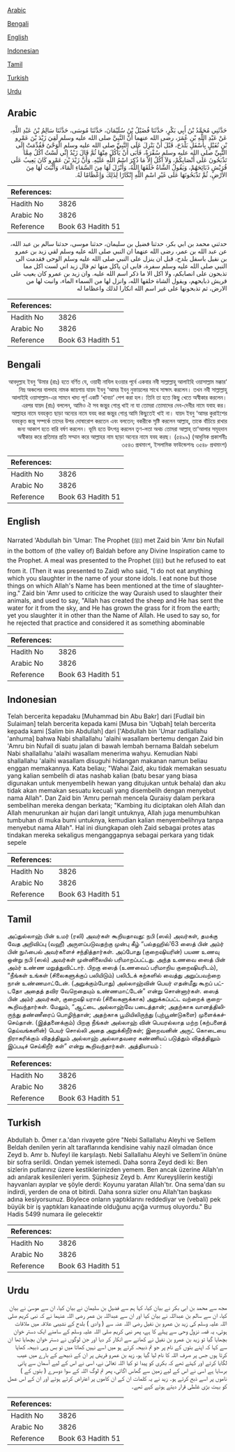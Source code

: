 [Arabic](#arabic)

[Bengali](#bengali)

[English](#english)

[Indonesian](#indonesian)

[Tamil](#tamil)

[Turkish](#turkish)

[Urdu](#urdu)

## Arabic


<div dir="rtl" lang="ar" style={{fontSize:'larger',backgroundColor:'#f8f9fa',padding:20}}>
حَدَّثَنِي مُحَمَّدُ بْنُ أَبِي بَكْرٍ، حَدَّثَنَا فُضَيْلُ بْنُ سُلَيْمَانَ، حَدَّثَنَا مُوسَى، حَدَّثَنَا سَالِمُ بْنُ عَبْدِ اللَّهِ، عَنْ عَبْدِ اللَّهِ بْنِ عُمَرَ، رضى الله عنهما أَنَّ النَّبِيَّ صلى الله عليه وسلم لَقِيَ زَيْدَ بْنَ عَمْرِو بْنِ نُفَيْلٍ بِأَسْفَلِ بَلْدَحَ، قَبْلَ أَنْ يَنْزِلَ عَلَى النَّبِيِّ صلى الله عليه وسلم الْوَحْىُ فَقُدِّمَتْ إِلَى النَّبِيِّ صلى الله عليه وسلم سُفْرَةٌ، فَأَبَى أَنْ يَأْكُلَ مِنْهَا ثُمَّ قَالَ زَيْدٌ إِنِّي لَسْتُ آكُلُ مِمَّا تَذْبَحُونَ عَلَى أَنْصَابِكُمْ، وَلاَ آكُلُ إِلاَّ مَا ذُكِرَ اسْمُ اللَّهِ عَلَيْهِ‏.‏ وَأَنَّ زَيْدَ بْنَ عَمْرٍو كَانَ يَعِيبُ عَلَى قُرَيْشٍ ذَبَائِحَهُمْ، وَيَقُولُ الشَّاةُ خَلَقَهَا اللَّهُ، وَأَنْزَلَ لَهَا مِنَ السَّمَاءِ الْمَاءَ، وَأَنْبَتَ لَهَا مِنَ الأَرْضِ، ثُمَّ تَذْبَحُونَهَا عَلَى غَيْرِ اسْمِ اللَّهِ إِنْكَارًا لِذَلِكَ وَإِعْظَامًا لَهُ‏.‏
</div>
<div style={{backgroundColor:'#f8f9fa',padding:20, marginBottom: 10}}><table> <thead> <tr> <th>References:</th> <th></th> </tr> </thead> <tbody><tr><td>Hadith No</td><td>3826</td></tr><tr><td>Arabic No</td><td>3826</td></tr><tr><td>Reference</td><td>Book 63 Hadith 51</td></tr></tbody></table></div>


<div dir="rtl" lang="ar" style={{fontSize:'larger',backgroundColor:'#f8f9fa',padding:20}}>
حدثني محمد بن ابي بكر، حدثنا فضيل بن سليمان، حدثنا موسى، حدثنا سالم بن عبد الله، عن عبد الله بن عمر، رضى الله عنهما ان النبي صلى الله عليه وسلم لقي زيد بن عمرو بن نفيل باسفل بلدح، قبل ان ينزل على النبي صلى الله عليه وسلم الوحى فقدمت الى النبي صلى الله عليه وسلم سفرة، فابى ان ياكل منها ثم قال زيد اني لست اكل مما تذبحون على انصابكم، ولا اكل الا ما ذكر اسم الله عليه. وان زيد بن عمرو كان يعيب على قريش ذبايحهم، ويقول الشاة خلقها الله، وانزل لها من السماء الماء، وانبت لها من الارض، ثم تذبحونها على غير اسم الله انكارا لذلك واعظاما له
</div>
<div style={{backgroundColor:'#f8f9fa',padding:20, marginBottom: 10}}><table> <thead> <tr> <th>References:</th> <th></th> </tr> </thead> <tbody><tr><td>Hadith No</td><td>3826</td></tr><tr><td>Arabic No</td><td>3826</td></tr><tr><td>Reference</td><td>Book 63 Hadith 51</td></tr></tbody></table></div>

## Bengali


<div dir="rtl" lang="bn" style={{fontSize:'larger',backgroundColor:'#f8f9fa',padding:20}}>
‘আবদুল্লাহ ইবনু ‘উমার (রাঃ) হতে বর্ণিত যে, ওয়াহী নাযিল হওয়ার পূর্বে একবার নবী সাল্লাল্লাহু আলাইহি ওয়াসাল্লাম মক্কার নিম্ন অঞ্চলের বালদাহ নামক জায়গায় যায়দ ইবনু ‘আমর ইবনু নুফায়লের সাথে সাক্ষাৎ করলেন। তখন নবী সাল্লাল্লাহু আলাইহি ওয়াসাল্লাম-এর সামনে খাদ্য পূর্ণ একটি ‘খানচা’ পেশ করা হল। তিনি তা হতে কিছু খেতে অস্বীকার করলেন। এরপর যায়দ (রাঃ) বললেন, আমিও ঐ সব জন্তুর গোশ্ত খাই না যা তোমরা তোমাদের দেব-দেবীর নামে যবাহ কর। আল্লাহর নামে যবহকৃত ছাড়া অন্যের নামে যবহ করা জন্তুর গোশ্ত আমি কিছুতেই খাই না। যায়দ ইবনু ‘আমর কুরাইশের যবহকৃত জন্তু সম্পর্কে তাদের উপর দোষারোপ করতেন এবং বলতেন; বকরীকে সৃষ্টি করলেন আল্লাহ্, তাকে বাঁচিয়ে রাখার জন্য আকাশ হতে বারি বর্ষণ করলেন। ভূমি হতে উৎপন্ন করলেন তৃণ-লতা অথচ তোমরা আল্লাহ্ তা‘আলার সমূহদান অস্বীকার করে প্রতিমার প্রতি সম্মান করে আল্লাহর নাম ছাড়া অন্যের নামে যবহ করছ। (৫৪৯৯) (আধুনিক প্রকাশনীঃ ৩৫৪৩ প্রথমাংশ, ইসলামিক ফাউন্ডেশনঃ ৩৫৪৮ প্রথমাংশ)
</div>
<div style={{backgroundColor:'#f8f9fa',padding:20, marginBottom: 10}}><table> <thead> <tr> <th>References:</th> <th></th> </tr> </thead> <tbody><tr><td>Hadith No</td><td>3826</td></tr><tr><td>Arabic No</td><td>3826</td></tr><tr><td>Reference</td><td>Book 63 Hadith 51</td></tr></tbody></table></div>

## English


<div dir="ltr" lang="en" style={{fontSize:'larger',backgroundColor:'#f8f9fa',padding:20}}>
Narrated 'Abdullah bin 'Umar: The Prophet (ﷺ) met Zaid bin 'Amr bin Nufail in the bottom of (the valley of) Baldah before any Divine Inspiration came to the Prophet. A meal was presented to the Prophet (ﷺ) but he refused to eat from it. (Then it was presented to Zaid) who said, "I do not eat anything which you slaughter in the name of your stone idols. I eat none but those things on which Allah's Name has been mentioned at the time of slaughtering." Zaid bin 'Amr used to criticize the way Quraish used to slaughter their animals, and used to say, "Allah has created the sheep and He has sent the water for it from the sky, and He has grown the grass for it from the earth; yet you slaughter it in other than the Name of Allah. He used to say so, for he rejected that practice and considered it as something abominable
</div>
<div style={{backgroundColor:'#f8f9fa',padding:20, marginBottom: 10}}><table> <thead> <tr> <th>References:</th> <th></th> </tr> </thead> <tbody><tr><td>Hadith No</td><td>3826</td></tr><tr><td>Arabic No</td><td>3826</td></tr><tr><td>Reference</td><td>Book 63 Hadith 51</td></tr></tbody></table></div>

## Indonesian


<div dir="ltr" lang="id" style={{fontSize:'larger',backgroundColor:'#f8f9fa',padding:20}}>
Telah bercerita kepadaku [Muhammad bin Abu Bakr] dari [Fudlail bin Sulaiman] telah bercerita kepada kami [Musa bin 'Uqbah] telah bercerita kepada kami [Salim bin Abdullah] dari ['Abdullah bin 'Umar radliallahu 'anhuma] bahwa Nabi shallallahu 'alaihi wasallam bertemu dengan Zaid bin 'Amru bin Nufail di suatu jalan di bawah lembah bernama Baldah sebelum Nabi shallallahu 'alaihi wasallam menerima wahyu. Kemudian Nabi shallallahu 'alaihi wasallam disuguhi hidangan makanan namun beliau enggan memakannya. Kata beliau; "Wahai Zaid, aku tidak memakan sesuatu yang kalian sembelih di atas nashab kalian (batu besar yang biasa digunakan untuk menyembelih hewan yang ditujukan untuk behala) dan aku tidak akan memakan sesuatu kecuali yang disembelih dengan menyebut nama Allah". Dan Zaid bin 'Amru pernah mencela Quraisy dalam perkara sembelihan mereka dengan berkata; "Kambing itu diciptakan oleh Allah dan Allah menurunkan air hujan dari langit untuknya, Allah juga menumbuhkan tumbuhan di muka bumi untuknya, kemudian kalian menyembelihnya tanpa menyebut nama Allah". Hal ini diungkapan oleh Zaid sebagai protes atas tindakan mereka sekaligus menganggapnya sebagai perkara yang tidak sepele
</div>
<div style={{backgroundColor:'#f8f9fa',padding:20, marginBottom: 10}}><table> <thead> <tr> <th>References:</th> <th></th> </tr> </thead> <tbody><tr><td>Hadith No</td><td>3826</td></tr><tr><td>Arabic No</td><td>3826</td></tr><tr><td>Reference</td><td>Book 63 Hadith 51</td></tr></tbody></table></div>

## Tamil


<div dir="ltr" lang="ta" style={{fontSize:'larger',backgroundColor:'#f8f9fa',padding:20}}>
அப்துல்லாஹ் பின் உமர் (ரலி) அவர்கள் கூறியதாவது: நபி (ஸல்) அவர்கள், தமக்கு வேத அறிவிப்பு (வஹீ) அருளப்படுவதற்கு முன்பு கீழ் “பல்தஹில்'63 ஸைத் பின் அம்ர் பின் நுஃபைல் அவர்களைச் சந்தித்தார்கள். அப்போது (குறைஷியரின்) பயண உணவு ஒன்று நபி (ஸல்) அவர்கள் முன்னிலையில் பரிமாறப்பட்டது. அந்த உணவை ஸைத் பின் அம்ர் உண்ண மறுத்துவிட்டார். பிறகு ஸைத் (உணவைப் பரிமாறிய குறைஷியரிடம்), “நீங்கள் உங்கள் (சிலைகளுக்குப் பலியிடும்) பலிபீடக் கற்களில் வைத்து அறுப்பவற்றை நான் உண்ணமாட்டேன். (அறுக்கும்போது) அல்லாஹ்வின் பெயர் எதன்மீது கூறப் பட்டதோ அதைத் தவிர வேறெதையும் உண்ணமாட்டேன்” என்று சொன்னார்கள். ஸைத் பின் அம்ர் அவர்கள், குறைஷி யரால் (சிலைகளுக்காக) அறுக்கப்பட்ட வற்றைக் குறைகூறிவந்தார்கள். மேலும், “ஆட்டை அல்லாஹ்வே படைத்தான்; அதற்காக வானத்திலிருந்து தண்ணீரைப் பொழிந்தான்; அதற்காக பூமியிலிருந்து (புற்பூண்டுகளை) முளைக்கச்செய்தான். (இத்தனைக்கும்) பிறகு நீங்கள் அல்லாஹ் வின் பெயரல்லாத மற்ற (கற்பனைத் தெய்வங்களின்) பெயர் சொல்லி அதை அறுக்கிறீர்கள்; இறைவனின் அருட் கொடையை நிராகரிக்கும் விதத்திலும் அல்லாஹ் அல்லாதவரை கண்ணியப் படுத்தும் விதத்திலும் இப்படிச் செய்கிறீர் கள்” என்று கூறிவந்தார்கள். அத்தியாயம் :
</div>
<div style={{backgroundColor:'#f8f9fa',padding:20, marginBottom: 10}}><table> <thead> <tr> <th>References:</th> <th></th> </tr> </thead> <tbody><tr><td>Hadith No</td><td>3826</td></tr><tr><td>Arabic No</td><td>3826</td></tr><tr><td>Reference</td><td>Book 63 Hadith 51</td></tr></tbody></table></div>

## Turkish


<div dir="ltr" lang="tr" style={{fontSize:'larger',backgroundColor:'#f8f9fa',padding:20}}>
Abdullah b. Ömer r.a.'dan rivayete göre "Nebi Sallallahu Aleyhi ve Sellem Beldah denilen yerin alt taraflarında kendisine vahiy nazil olmadan önce Zeyd b. Amr b. Nufeyl ile karşılaştı. Nebi Sallallahu Aleyhi ve Sellem'in önüne bir sofra serildi. Ondan yemek istemedi. Daha sonra Zeyd dedi ki: Ben sizlerin putlarınız üzere kestiklerinizden yemem. Ben ancak üzerine Allah'ın adı anılarak kesilenleri yerim. Şüphesiz Zeyd b. Amr Kureyşlilerin kestiği hayvanları ayıplar ve şöyle derdi: Koyunu yaratan Allah'tır. Ona sema'dan su indirdi, yerden de ona ot bitirdi. Daha sonra sizler onu Allah'tan başkası adına kesiyorsunuz. Böylece onların yaptıklarını reddediyar ve (vebali) pek büyük bir iş yaptıkları kanaatinde olduğunu açığa vurmuş oluyordu." Bu Hadis 5499 numara ile gelecektir
</div>
<div style={{backgroundColor:'#f8f9fa',padding:20, marginBottom: 10}}><table> <thead> <tr> <th>References:</th> <th></th> </tr> </thead> <tbody><tr><td>Hadith No</td><td>3826</td></tr><tr><td>Arabic No</td><td>3826</td></tr><tr><td>Reference</td><td>Book 63 Hadith 51</td></tr></tbody></table></div>

## Urdu


<div dir="rtl" lang="ur" style={{fontSize:'larger',backgroundColor:'#f8f9fa',padding:20}}>
مجھ سے محمد بن ابی بکر نے بیان کیا، کہا ہم سے فضیل بن سلیمان نے بیان کیا، ان سے موسیٰ نے بیان کیا، ان سے سالم بن عبداللہ نے بیان کیا اور ان سے عبداللہ بن عمر رضی اللہ عنہما نے کہ نبی کریم صلی اللہ علیہ وسلم کی زید بن عمرو بن نفیل رضی اللہ عنہ سے ( وادی ) بلدح کے نشیبی علاقہ میں ملاقات ہوئی، یہ قصہ نزول وحی سے پہلے کا ہے، پھر نبی کریم صلی اللہ علیہ وسلم کے سامنے ایک دستر خوان بچھایا گیا تو زید بن عمرو بن نفیل نے کھانے سے انکار کر دیا اور جن لوگوں نے دستر خوان بچھایا تھا ان سے کہا کہ اپنے بتوں کے نام پر جو تم ذبیحہ کرتے ہو میں اسے نہیں کھاتا میں تو بس وہی ذبیحہ کھایا کرتا ہوں جس پر صرف اللہ کا نام لیا گیا ہو، زید بن عمرو قریش پر ان کے ذبیحے کے بارے میں عیب لگایا کرتے اور کہتے تھے کہ بکری کو پیدا تو کیا اللہ تعالیٰ نے، اسی نے اس کے لیے آسمان سے پانی برسایا ہے اسی نے اس کے لیے زمین سے گھاس اگائی، پھر تم لوگ اللہ کے سوا دوسرے ( بتوں کے ) ناموں پر اسے ذبح کرتے ہو۔ زید نے یہ کلمات ان کے ان کاموں پر اعتراض کرتے ہوئے اور ان کے اس عمل کو بہت بڑی غلطی قرار دیتے ہوئے کہے تھے۔
</div>
<div style={{backgroundColor:'#f8f9fa',padding:20, marginBottom: 10}}><table> <thead> <tr> <th>References:</th> <th></th> </tr> </thead> <tbody><tr><td>Hadith No</td><td>3826</td></tr><tr><td>Arabic No</td><td>3826</td></tr><tr><td>Reference</td><td>Book 63 Hadith 51</td></tr></tbody></table></div>